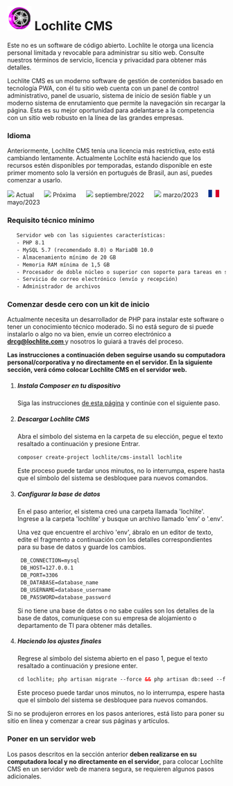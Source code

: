 <h1><img src="./src/Disk/public/56x56.png">  Lochlite CMS</h1>
<p>Este no es un software de código abierto. Lochlite le otorga una licencia personal limitada y revocable para administrar su sitio web. Consulte nuestros términos de servicio, licencia y privacidad para obtener más detalles.</p>

<p>Lochlite CMS es un moderno software de gestión de contenidos basado en tecnología PWA, con él tu sitio web cuenta con un panel de control administrativo, panel de usuario, sistema de inicio de sesión fiable y un moderno sistema de enrutamiento que permite la navegación sin recargar la página. Esta es su mejor oportunidad para adelantarse a la competencia con un sitio web robusto en la línea de las grandes empresas.</p>


<h3>Idioma</h3>
<p>Anteriormente, Lochlite CMS tenía una licencia más restrictiva, esto está cambiando lentamente. Actualmente Lochlite está haciendo que los recursos estén disponibles por temporadas, estando disponible en este primer momento solo la versión en portugués de Brasil, aun así, puedes comenzar a usarlo.</p>
<span><img width="25" src="https://raw.githubusercontent.com/catamphetamine/country-flag-icons/master/3x2/BR.svg" /> Actual &nbsp;&nbsp;&nbsp;&nbsp; </span>
<span><img width="25" src="https://raw.githubusercontent.com/catamphetamine/country-flag-icons/master/3x2/US.svg" /> Próxima &nbsp;&nbsp;&nbsp;&nbsp;    </span>
<span><img width="25" src="https://raw.githubusercontent.com/catamphetamine/country-flag-icons/master/3x2/ES.svg" /> septiembre/2022 &nbsp;&nbsp;&nbsp;&nbsp; </span>
<span><img width="25" src="https://raw.githubusercontent.com/catamphetamine/country-flag-icons/master/3x2/JP.svg" /> marzo/2023 &nbsp;&nbsp;&nbsp;&nbsp; </span>
<span><img width="25" src="https://raw.githubusercontent.com/catamphetamine/country-flag-icons/master/3x2/FR.svg" /> mayo/2023 &nbsp;&nbsp;&nbsp;&nbsp; </span>

<h3>Requisito técnico mínimo</h3>

```html
   Servidor web con las siguientes características:
   - PHP 8.1
   - MySQL 5.7 (recomendado 8.0) o MariaDB 10.0
   - Almacenamiento mínimo de 20 GB
   - Memoria RAM mínima de 1,5 GB
   - Procesador de doble núcleo o superior con soporte para tareas en segundo plano
   - Servicio de correo electrónico (envío y recepción)
   - Administrador de archivos
```

<h3>Comenzar desde cero con un kit de inicio</h3>
<p>Actualmente necesita un desarrollador de PHP para instalar este software o tener un conocimiento técnico moderado. Si no está seguro de si puede instalarlo o algo no va bien, envíe un correo electrónico a <a href="mailto:drcg@lochlite.com"><strong> drcg@lochlite.com </strong></a> y nosotros lo guiará a través del proceso.</p>

<b>Las instrucciones a continuación deben seguirse usando su computadora personal/corporativa y no directamente en el servidor. En la siguiente sección, verá cómo colocar Lochlite CMS en el servidor web.</b>

   1. <h5>Instala Composer en tu dispositivo</h5>
      <p>Siga las instrucciones <a href="https://getcomposer.org/doc/00-intro.md">de esta página</a> y continúe con el siguiente paso.</p>

   2. <h5>Descargar Lochlite CMS</h5>
      <p>Abra el símbolo del sistema en la carpeta de su elección, pegue el texto resaltado a continuación y presione Entrar.</p>

      ```html
      composer create-project lochlite/cms-install lochlite 
      ```
      
      <p>Este proceso puede tardar unos minutos, no lo interrumpa, espere hasta que el símbolo del sistema se desbloquee para nuevos comandos.</p>
      
   3. <h5>Configurar la base de datos</h5>
      <p>En el paso anterior, el sistema creó una carpeta llamada 'lochlite'. Ingrese a la carpeta 'lochlite' y busque un archivo llamado 'env' o '.env'.</p>
      <p>Una vez que encuentre el archivo 'env', ábralo en un editor de texto, edite el fragmento a continuación con los detalles correspondientes para su base de datos y guarde los cambios.</p>
      
      ```html
       DB_CONNECTION=mysql
       DB_HOST=127.0.0.1
       DB_PORT=3306
       DB_DATABASE=database_name
       DB_USERNAME=database_username
       DB_PASSWORD=database_password 
      ```
      <p>Si no tiene una base de datos o no sabe cuáles son los detalles de la base de datos, comuníquese con su empresa de alojamiento o departamento de TI para obtener más detalles.</p>
   
   4. <h5>Haciendo los ajustes finales</h5>
      <p>Regrese al símbolo del sistema abierto en el paso 1, pegue el texto resaltado a continuación y presione enter.</p>
 
      ```html
      cd lochlite; php artisan migrate --force && php artisan db:seed --force 
      ```
      <p>Este proceso puede tardar unos minutos, no lo interrumpa, espere hasta que el símbolo del sistema se desbloquee para nuevos comandos.</p>
      
<p>Si no se produjeron errores en los pasos anteriores, está listo para poner su sitio en línea y comenzar a crear sus páginas y artículos.</p>    

<h3>Poner en un servidor web</h3>
<p>Los pasos descritos en la sección anterior <strong>deben realizarse en su computadora local y no directamente en el servidor</strong>, para colocar Lochlite CMS en un servidor web de manera segura, se requieren algunos pasos adicionales.</p>    

         
